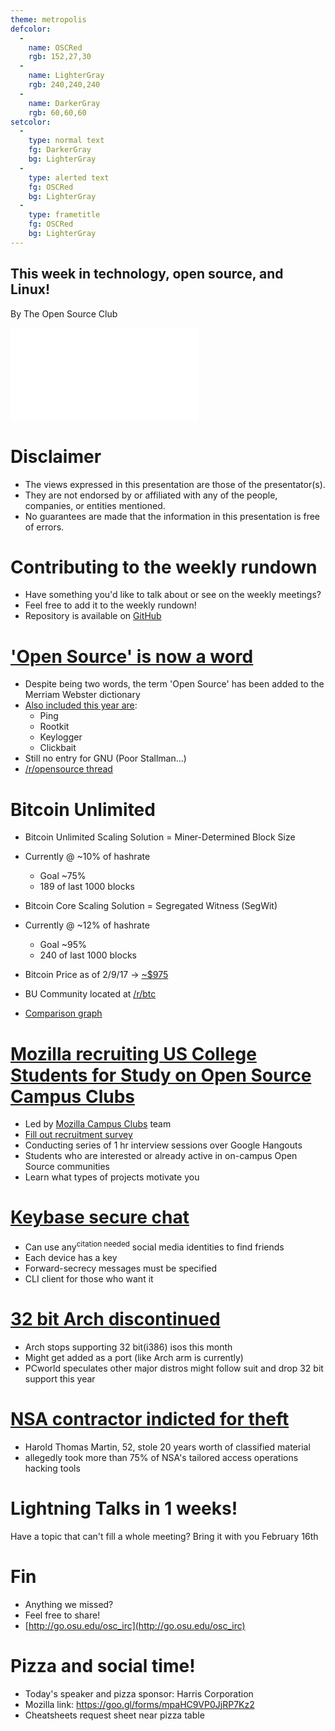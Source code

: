 ```yaml
---
theme: metropolis
defcolor:
  -
    name: OSCRed
    rgb: 152,27,30
  -
    name: LighterGray
    rgb: 240,240,240
  -
    name: DarkerGray
    rgb: 60,60,60
setcolor:
  -
    type: normal text
    fg: DarkerGray
    bg: LighterGray
  -
    type: alerted text
    fg: OSCRed
    bg: LighterGray
  -
    type: frametitle
    fg: OSCRed
    bg: LighterGray
---
```


## This week in technology, open source, and Linux!

By The Open Source Club

![OSC Logo](../../common/osc-logo.pdf "Open Source Club at Ohio State Logo")

# Disclaimer
* The views expressed in this presentation are those of the presentator(s).
* They are not endorsed by or affiliated with any of the people, companies, or entities mentioned.
* No guarantees are made that the information in this presentation is free of errors.

# Contributing to the weekly rundown
* Have something you'd like to talk about or see on the weekly meetings?
* Feel free to add it to the weekly rundown!
* Repository is available on [GitHub](https://github.com/OSUOSC/ossc-weekly-rundown)

# ['Open Source' is now a word](http://fossforce.com/2017/02/open-source-now-word/)
* Despite being two words, the term 'Open Source' has been added to the Merriam Webster dictionary
* [Also included this year are](https://arstechnica.com/business/2017/02/merriam-webster-updates-tech-word-list-and-you-will-believe-which-one-was-added/):
    * Ping
    * Rootkit
    * Keylogger
    * Clickbait
* Still no entry for GNU (Poor Stallman...)
* [/r/opensource thread](https://www.reddit.com/r/opensource/comments/5svfhk/open_source_is_now_a_word/)

# Bitcoin Unlimited
* Bitcoin Unlimited Scaling Solution = Miner-Determined Block Size
* Currently @ ~10% of hashrate
    * Goal ~75%
    * 189 of last 1000 blocks
* Bitcoin Core Scaling Solution = Segregated Witness (SegWit)
* Currently @ ~12% of hashrate
    * Goal ~95%
    * 240 of last 1000 blocks

* Bitcoin Price as of 2/9/17 -> [~$975](http://www.coindesk.com/price/)
* BU Community located at [/r/btc](https://www.reddit.com/r/btc/)
* [Comparison graph](https://www.reddit.com/r/btc/)

# [Mozilla recruiting US College Students for Study on Open Source Campus Clubs](https://www.reddit.com/r/opensource/comments/5qk4yp/mozilla_is_recruiting_us_college_students_for_a/)
* Led by [Mozilla Campus Clubs](https://campus.mozilla.community/) team
* [Fill out recruitment survey](https://docs.google.com/forms/d/e/1FAIpQLSdKf1Gse32YbC_UCDTWNSxWJd-A9A7XrR-kUNHBhom-W_nV5A/viewform?c=0&w=1&usp=send_form)
* Conducting series of 1 hr interview sessions over Google Hangouts
* Students who are interested or already active in on-campus Open Source communities
* Learn what types of projects motivate you

# [Keybase secure chat](https://keybase.io/blog/keybase-chat)
* Can use any<sup>citation needed</sup> social media identities to find friends
* Each device has a key
* Forward-secrecy messages must be specified
* CLI client for those who want it

# [32 bit Arch discontinued](http://www.pcworld.com/article/3164876/linux/arch-linux-pulls-the-plug-on-32-bit.html)
* Arch stops supporting 32 bit(i386) isos this month
* Might get added as a port (like Arch arm is currently)
* PCworld speculates other major distros might follow suit and drop 32 bit support this year

# [NSA contractor indicted for theft](http://www.reuters.com/article/us-usa-cybersecurity-nsa-contractor-idUSKBN15N2N4?feedType=RSS&feedName=technologyNews&utm_source=Twitter&utm_medium=Social&utm_campaign=Feed%253A+reuters%252FtechnologyNews+%2528Reuters+Technology+News%2529)
* Harold Thomas Martin, 52, stole 20 years worth of classified material
* allegedly took more than 75% of NSA's tailored access operations hacking tools

# Lightning Talks in 1 weeks!
Have a topic that can't fill a whole meeting? Bring it with you February 16th

# Fin
* Anything we missed?
* Feel free to share!
* [http://go.osu.edu/osc_irc](http://go.osu.edu/osc_irc)

# Pizza and social time!
* Today's speaker and pizza sponsor: Harris Corporation
* Mozilla link: https://goo.gl/forms/mpaHC9VP0JjRP7Kz2
* Cheatsheets request sheet near pizza table
